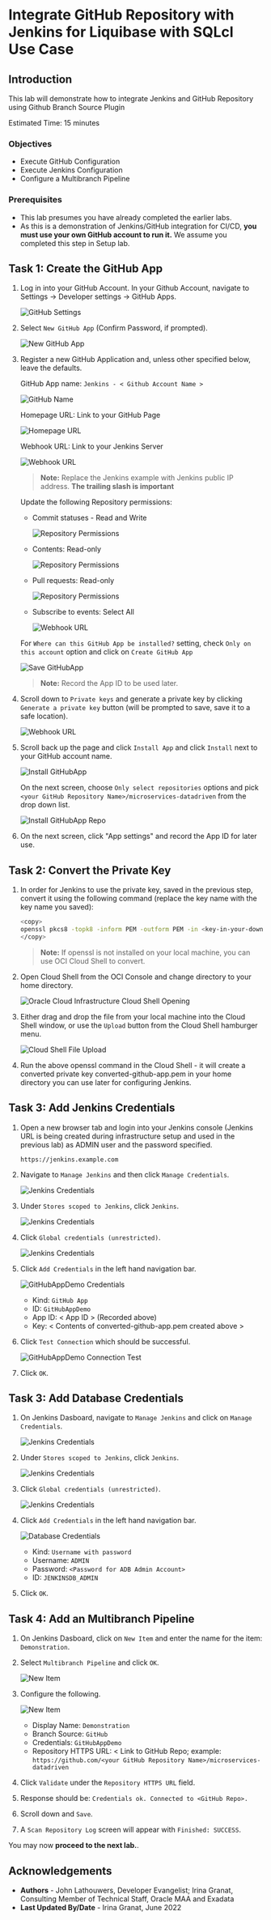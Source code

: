 # Integrate GitHub Repository with Jenkins for Liquibase with SQLcl Use Case

## Introduction

This lab will demonstrate how to integrate Jenkins and GitHub Repository using Github Branch Source Plugin

Estimated Time:  15 minutes

### Objectives

* Execute GitHub Configuration
* Execute Jenkins Configuration
* Configure a Multibranch Pipeline
  
### Prerequisites

* This lab presumes you have already completed the earlier labs.
* As this is a demonstration of Jenkins/GitHub integration for CI/CD, **you must use your own GitHub account to run it.** We assume you completed this step in Setup lab.

## Task 1: Create the GitHub App

1. Log in into your GitHub Account. In your Github Account, navigate to Settings -> Developer settings -> GitHub Apps.

    ![GitHub Settings](images/repo_settings.png " ")

2. Select `New GitHub App` (Confirm Password, if prompted).

    ![New GitHub App](images/new_gihubapp.png " ")

3. Register a new GitHub Application and, unless other specified below, leave the defaults.

     GitHub App name: `Jenkins - < Github Account Name >`

      ![GitHub Name](images/githubapp_name.png " ")

     Homepage URL: Link to your GitHub Page

      ![Homepage URL](images/homepage_url.png " ")

     Webhook URL: Link to your Jenkins Server

      ![Webhook URL](images/webhook_url.png " ")

     > **Note:** Replace the Jenkins example with Jenkins public IP address. **The trailing slash is important**

     Update the following Repository permissions:

      * Commit statuses - Read and Write

        ![Repository Permissions](images/repo_perm1.png " ")

      * Contents: Read-only

        ![Repository Permissions](images/repo_perm2.png " ")

      * Pull requests: Read-only

        ![Repository Permissions](images/repo_perm3.png " ")

      * Subscribe to events: Select All

        ![Webhook URL](images/webhook_url.png " ")

     For `Where can this GitHub App be installed?` setting, check `Only on this account` option and click on `Create GitHub App`

      ![Save GitHubApp](images/save_githubapp.png " ")

     > **Note:** Record the App ID to be used later.

4. Scroll down to `Private keys` and generate a private key by clicking `Generate a private key` button (will be prompted to save, save it to a safe location).

     ![Webhook URL](images/generate_privatekey.png " ")

5. Scroll back up the page and click `Install App` and click `Install` next to your GitHub account name.

     ![Install GitHubApp](images/install_githubapp.png " ")

     On the next screen, choose `Only select repositories` options and pick `<your GitHub Repository Name>/microservices-datadriven` from the drop down list.

      ![Install GitHubApp Repo](images/install_githubapp_repo.png " ")

6. On the next screen, click "App settings" and record the App ID for later use.

## Task 2: Convert the Private Key

1. In order for Jenkins to use the private key, saved in the previous step, convert it using the following command (replace the key name with the key name you saved):

     ```bash
     <copy>
     openssl pkcs8 -topk8 -inform PEM -outform PEM -in <key-in-your-downloads-folder.pem> -out converted-github-app.pem -nocrypt
     </copy>
     ```

     > **Note:** If openssl is not installed on your local machine, you can use OCI Cloud Shell to convert.

2. Open Cloud Shell from the OCI Console and change directory to your home directory.

    ![Oracle Cloud Infrastructure Cloud Shell Opening](images/open-cloud-shell.png " ")

3. Either drag and drop the file from your local machine into the Cloud Shell window, or use the `Upload` button from the Cloud Shell hamburger menu.

    ![Cloud Shell File Upload](images/cloud_shell_file.png " ")

4. Run the above openssl command in the Cloud Shell - it will create a converted private key converted-github-app.pem in your home directory you can use later for configuring Jenkins.

## Task 3: Add Jenkins Credentials

1. Open a new browser tab and login into your Jenkins console (Jenkins URL is being created during infrastructure setup and used in the previous lab) as ADMIN user and the password specified.

     `https://jenkins.example.com`

2. Navigate to `Manage Jenkins` and then click `Manage Credentials`.

     ![Jenkins Credentials](images/jenkins_creds_1.png " ")

3. Under `Stores scoped to Jenkins`, click `Jenkins`.

     ![Jenkins Credentials](images/jenkins_creds_2.png " ")

4. Click `Global credentials (unrestricted)`.

     ![Jenkins Credentials](images/global_creds.png " ")

5. Click `Add Credentials` in the left hand navigation bar.

     ![GitHubAppDemo Credentials](images/githubappdemo_creds.png " ")

     * Kind: `GitHub App`
     * ID: `GitHubAppDemo`
     * App ID: < App ID > (Recorded above)
     * Key: < Contents of converted-github-app.pem created above >

6. Click `Test Connection` which should be successful.

     ![GitHubAppDemo Connection Test](images/githubappdemo_creds_test.png " ")

7. Click `OK`.

## Task 3: Add Database Credentials

1. On Jenkins Dasboard, navigate to `Manage Jenkins` and click on `Manage Credentials`.

     ![Jenkins Credentials](images/jenkins_creds_1.png " ")

2. Under `Stores scoped to Jenkins`, click `Jenkins`.

     ![Jenkins Credentials](images/jenkins_creds_2.png " ")

3. Click `Global credentials (unrestricted)`.

     ![Jenkins Credentials](images/global_creds.png " ")

4. Click `Add Credentials` in the left hand navigation bar.

     ![Database Credentials](images/db_creds.png " ")

     * Kind: `Username with password`
     * Username: `ADMIN`
     * Password: `<Password for ADB Admin Account>`
     * ID: `JENKINSDB_ADMIN`

5. Click `OK`.

## Task 4: Add an Multibranch Pipeline

1. On Jenkins Dasboard, click on `New Item` and enter the name for the item: `Demonstration`.

2. Select `Multibranch Pipeline` and click `OK`.

     ![New Item](images/jenkins_new_item.png " ")

3. Configure the following.

     ![New Item](images/jenkins_new_item.png " ")

     * Display Name: `Demonstration`
     * Branch Source: `GitHub`
     * Credentials: `GitHubAppDemo`
     * Repository HTTPS URL: < Link to GitHub Repo; example: `https://github.com/<your GitHub Repository Name>/microservices-datadriven`

4. Click `Validate` under the `Repository HTTPS URL` field.

5. Response should be: `Credentials ok. Connected to <GitHub Repo>.`

6. Scroll down and `Save`.

7. A `Scan Repository Log` screen will appear with `Finished: SUCCESS`.

You may now **proceed to the next lab.**.

## Acknowledgements

* **Authors** - John Lathouwers, Developer Evangelist; Irina Granat, Consulting Member of Technical Staff, Oracle MAA and Exadata
* **Last Updated By/Date** - Irina Granat, June 2022
